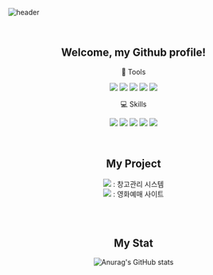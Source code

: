 ![header](https://capsule-render.vercel.app/api?type=waving&text=Hello!%20I'm%20Minji&color=gradient&animation=fadeIn)

<div align="center"> 

<br/>

## Welcome, my Github profile!

:wrench: Tools

<img src="https://img.shields.io/badge/Spring-6DB33F?style=for-the-badge&logo=Spring&logoColor=white"/> <img src="https://img.shields.io/badge/Eclipse-2C2255?style=for-the-badge&logo=Eclipse%20IDE&logoColor=white"> <img src="https://img.shields.io/badge/apache tomcat-F8DC75?style=for-the-badge&logo=apachetomcat&logoColor=white"> <img src="https://img.shields.io/badge/mysql-4479A1?style=for-the-badge&logo=mysql&logoColor=white"> <img src="https://img.shields.io/badge/github-181717?style=for-the-badge&logo=github&logoColor=white">

:computer: Skills

<img src="https://img.shields.io/badge/JAVA-007396?style=for-the-badge&logo=java&logoColor=white"> <img src="https://img.shields.io/badge/JavaScript-FECC00?style=for-the-badge&logo=JavaScript&logoColor=white"/> <img src="https://img.shields.io/badge/jquery-0769AD?style=for-the-badge&logo=jquery&logoColor=white"> <img src="https://img.shields.io/badge/HTML-ED1D24?style=for-the-badge&logo=HTML5&logoColor=white"/> <img src="https://img.shields.io/badge/CSS-1578D3?style=for-the-badge&logo=CSS3&logoColor=white"/>

<br/>
  
## My Project

<a href="https://github.com/seojuuudy/WMS_project4" target="_blank"><img src="https://img.shields.io/badge/WMS-006AFF?style=for-the-badge&logo=WMS&logoColor=white"/></a> : 창고관리 시스템<br>
<a href="https://github.com/GyeongBinJ/Spring_Smallbox" target="_blank"><img src="https://img.shields.io/badge/SMALL%20BOX-7D00FF?style=for-the-badge&logo=WMS&logoColor=white"/></a> : 영화예매 사이트

<br/>
<br/>
  
## My Stat


![Anurag's GitHub stats](https://github-readme-stats.vercel.app/api?username=minjiworld&show_icons=true&theme=radical)
</div>


<!--
**minjiworld/minjiworld** is a ✨ _special_ ✨ repository because its `README.md` (this file) appears on your GitHub profile.

Here are some ideas to get you started:

- 🔭 I’m currently working on ...
- 🌱 I’m currently learning ...
- 👯 I’m looking to collaborate on ...
- 🤔 I’m looking for help with ...
- 💬 Ask me about ...
- 📫 How to reach me: ...
- 😄 Pronouns: ...
- ⚡ Fun fact: ...
-->
